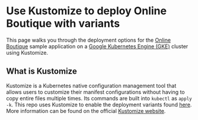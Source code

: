 # Use Kustomize to deploy Online Boutique with variants
This page walks you through the deployment options for the [Online Boutique](https://github.com/GoogleCloudPlatform/microservices-demo) sample application on a [Google Kubernetes Engine (GKE)](https://cloud.google.com/kubernetes-engine) cluster using Kustomize.

## What is Kustomize
Kustomize is a Kubernetes native configuration management tool that allows users to customize their manifest configurations without having to copy entire files multiple times. Its commands are built into `kubectl` as `apply -k`. This repo uses Kustomize to enable the deployment variants found [here](https://github.com/GoogleCloudPlatform/microservices-demo#other-deployment-options). More information can be found on the official [Kustomize website](https://kustomize.io/).
